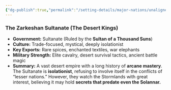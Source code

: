 ```yaml
---
{"dg-publish":true,"permalink":"/setting-details/major-nations/unaligned-nations/zarkeshan/"}
---
```


### **The Zarkeshan Sultanate (The Desert Kings)**

- **Government:** Sultanate (Ruled by the **Sultan of a Thousand Suns**)
- **Culture:** Trade-focused, mystical, deeply isolationist
- **Key Exports:** Rare spices, enchanted textiles, war elephants
- **Military Strength:** Elite cavalry, desert survival tactics, ancient battle magic
- **Summary:** A vast desert empire with a long history of **arcane mastery**. The Sultanate is **isolationist**, refusing to involve itself in the conflicts of “lesser nations.” However, they watch the Stormlands with great interest, believing it may hold **secrets that predate even the Solannar.**